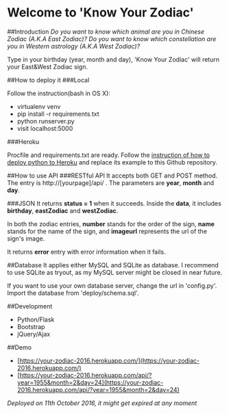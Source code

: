 # Welcome to 'Know Your Zodiac'

##Introduction
*Do you want to know which animal are you in Chinese Zodiac (A.K.A East Zodiac)?*
*Do you want to know which constellation are you in Western astrology (A.K.A West Zodiac)?*

Type in your birthday (year, month and day), 'Know Your Zodiac' will return your East&West Zodiac sign.

##How to deploy it
###Local

Follow the instruction(bash in OS X):
* virtualenv venv
* pip install -r requirements.txt
* python runserver.py
* visit localhost:5000

###Heroku

Procfile and requirements.txt are ready. Follow the [instruction of how to deploy python to Heroku](https://devcenter.heroku.com/articles/getting-started-with-python) and replace its example to this Github repository.

##How to use API
###RESTful API
It accepts both GET and POST method. The entry is http://[yourpage]/api/ . The parameters are **year**, **month** and **day**.

###JSON
It returns **status = 1** when it succeeds. Inside the **data**, it includes **birthday**, **eastZodiac** and **westZodiac**.

In both the zodiac entries, **number** stands for the order of the sign, **name** stands for the name of the sign, and **imageurl** represents the url of the sign's image.

It returns **error** entry with error information when it fails.

##Database
It applies either MySQL and SQLite as database. I recommend to use SQLite as tryout, as my MySQL server might be closed in near future.

If you want to use your own database server, change the url in 'config.py'. Import the database from 'deploy/schema.sql'.

##Development

* Python/Flask
* Bootstrap
* jQuery/Ajax

##Demo
* [https://your-zodiac-2016.herokuapp.com/](https://your-zodiac-2016.herokuapp.com/)
* [https://your-zodiac-2016.herokuapp.com/api/?year=1955&month=2&day=24](https://your-zodiac-2016.herokuapp.com/api/?year=1955&month=2&day=24)

*Deployed on 11th October 2016, it might get expired at any moment*
